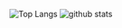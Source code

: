 ![Top Langs](https://github-readme-stats.vercel.app/api/top-langs/?username=gbenm&hide=html)
![github stats](https://github-readme-stats.vercel.app/api?username=gbenm&show_icons=true&count_private=true&line_height=40)
